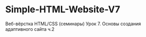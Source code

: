 # Simple-HTML-Website-V7
Веб-вёрстка HTML/CSS (семинары) Урок 7. Основы создания адаптивного сайта ч.2
